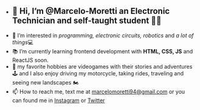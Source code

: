 - <h2>👋 Hi, I’m @Marcelo-Moretti an <strong>Electronic Technician</strong> and self-taught student 👨‍🔧</h2>
- 👀 I’m interested in <em>programming, electronic circuits, robotics</em> and <em>a lot of things</em>💻
- 📚 I’m currently learning frontend development with <strong>HTML, CSS, JS</strong> and ReactJS soon. 
- 💞️ my favorite hobbies are videogames with their stories and adventures 🕹 and I also enjoy driving my motorcycle, taking rides, traveling and seeing new landscapes 🏍 
- 📫 How to reach me, text me at marcelomoretti94@gmail.com or you can found me in <a href="https://www.instagream.com/marcelo.moretti.vm/">Instagram</a> or <a href="https://twiter.com/MarceloMorettiG">Twitter</a>

<!---
Marcelo-Moretti/Marcelo-Moretti is a ✨ special ✨ repository because its `README.md` (this file) appears on your GitHub profile.
You can click the Preview link to take a look at your changes.
--->
